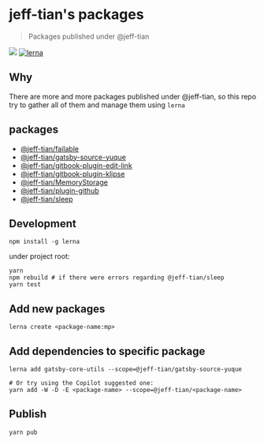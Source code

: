 # jeff-tian's packages

> Packages published under @jeff-tian

![](https://github.com/jeff-tian/jeff-tian/workflows/Node.js%20CI/badge.svg)
[![lerna](https://img.shields.io/badge/maintained%20with-lerna-cc00ff.svg)](https://lerna.js.org/)


## Why

There are more and more packages published under @jeff-tian, so this repo try to gather all of them and manage them
using `lerna`

## packages

- [@jeff-tian/failable](packages/failable)
- [@jeff-tian/gatsby-source-yuque](packages/gatsby-source-yuque)
- [@jeff-tian/gitbook-plugin-edit-link](packages/gitbook-plugin-edit-link)
- [@jeff-tian/gitbook-plugin-klipse](packages/gitbook-plugin-klipse)
- [@jeff-tian/MemoryStorage](packages/MemoryStorage)
- [@jeff-tian/plugin-github](packages/plugin-github)
- [@jeff-tian/sleep](packages/sleep)


## Development

```shell
npm install -g lerna
```

under project root:

```shell script
yarn
npm rebuild # if there were errors regarding @jeff-tian/sleep
yarn test
```

## Add new packages

```shell
lerna create <package-name:mp>
```

## Add dependencies to specific package

```shell script
lerna add gatsby-core-utils --scope=@jeff-tian/gatsby-source-yuque

# Or try using the Copilot suggested one:
yarn add -W -D -E <package-name> --scope=@jeff-tian/<package-name>
```

## Publish

```shell script
yarn pub
```
